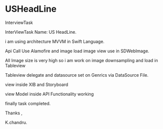 # USHeadLine
InterviewTask

InterViewTask Name: US HeadLine.

i am using architecture MVVM in Swift Language.

Api Call Use Alamofire and image load image view use in SDWebImage.

All Image size is very high so i am work on image downsampling and load in Tableview 

Tableview delegate and datasource set on Genrics via DataSource File.

view inside XIB and Storyboard

view Model inside API Functionality working

finally task completed.

Thanks ,

K.chandru.

